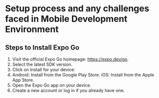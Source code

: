 # Setup process and any challenges faced in Mobile Development Environment

## Steps to Install Expo Go

1. Visit the official Expo Go homepage: https://expo.dev/go.
2. Select the latest SDK version.
3. Click on Install for your device:
4. Android: Install from the Google Play Store.
iOS: Install from the Apple App Store.
5. Open the Expo Go app on your device.
6. Create a new account or log in if you already have one.